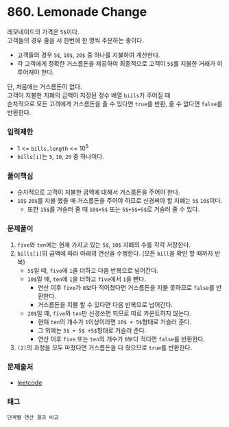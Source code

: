 # 860. Lemonade Change
레모네이드의 가격은 `5$`이다.  
고객들의 경우 줄을 서 한번에 한 명씩 주문하는 중이다.  
- 고객들의 경우 `5$`, `10$`, `20$` 중 하나를 지불하여 계산한다.
- 각 고객에게 정확한 거스름돈을 제공하여 최종적으로 고객이 `5$`를 지불한 거래가 이루어져야 한다.

단, 처음에는 거스름돈이 없다.  
고객이 지불한 지폐의 금액이 저장된 정수 배열 `biils`가 주어질 때  
순차적으로 모든 고객에게 거스름돈을 줄 수 있다면 `true`를 반환, 줄 수 없다면 `false`를 반환한다.
### 입력제한
- 1 <= `bills.length` <= 10<sup>5</sup>
- `bills[i]`는 `5`, `10`, `20` 중 하나이다.
### 풀이핵심
- 순차적으로 고객이 지불한 금액에 대해서 거스름돈을 주어야 한다.
- `10$` `20$`를 지불 했을 때 거스름돈을 주어야 하므로 신경써야 할 지폐는 `5$` `10$`이다.
  - 또한 `15$`를 거슬러 줄 때 `10$+5$` 또는 `5$+5$+5$`로 거슬러 줄 수 있다.
### 문제풀이
1. `five`와 `ten`에는 현재 가지고 있는 `5$`, `10$` 지폐의 수를 각각 저장한다.
2. `bills[i]`의 금액에 따라 아래의 연산을 수행한다. (모든 `bill`을 확인 할 때까지 반복)
   - `5$`일 때, `five`에 `1`을 더하고 다음 반복으로 넘어간다.
   - `10$`일 때, `ten`에 `1`을 더하고 `five`에서 `1`을 뺀다.
     - 연산 이후 `five`가 `0`보다 적어졌다면 거스름돈을 지불 못하므로 `false`를 반환한다.
     - 거스름돈을 지불 할 수 있다면 다음 반복으로 넘어간다.
   - `20$`일 때, `five`와 `ten`만 신경쓰면 되므로 따로 카운트하지 않는다.
     - 현재 `ten`의 개수가 `1`이상이라면 `10$ + 5$`형태로 거슬러 준다.
     - 그 외에는 `5$ + 5$ +5$`형태로 거슬러 준다.
     - 연산 이후 `five` 또는 `ten`의 개수가 `0`보다 적다면 `false`를 반환한다.
3. `(2)`의 과정을 모두 마쳤다면 거스름돈을 다 줬으므로 `true`를 반환한다.
### 문제출처
- [leetcode](https://leetcode.com/problems/lemonade-change/)
### 태그
`단계별 연산 결과 비교`